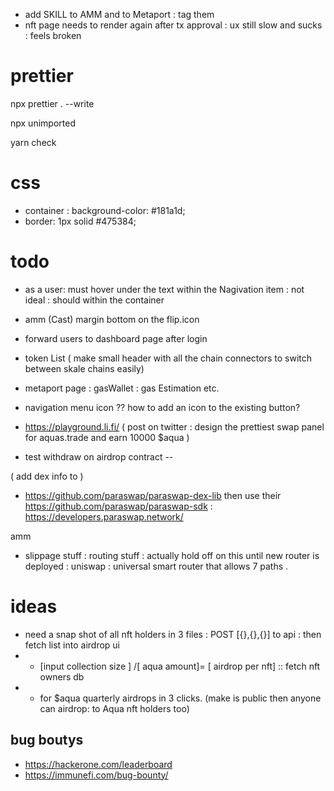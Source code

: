 - add SKILL to AMM and to Metaport : tag them
- nft page needs to render again after tx approval : ux still slow and sucks : feels broken

# prettier

npx prettier . --write

npx unimported

yarn check

# css

- container : background-color: #181a1d;
- border: 1px solid #475384;

# todo

- as a user: must hover under the text within the Nagivation item : not ideal : should within the container

- amm (Cast) margin bottom on the flip.icon

- forward users to dashboard page after login

- token List ( make small header with all the chain connectors to switch between skale chains easily)

- metaport page : gasWallet : gas Estimation etc.

- navigation menu icon ?? how to add an icon to the existing button?

- https://playground.li.fi/ ( post on twitter : design the prettiest swap panel for aquas.trade and earn 10000 $aqua )

- test withdraw on airdrop contract --

( add dex info to )

- https://github.com/paraswap/paraswap-dex-lib
  then use their https://github.com/paraswap/paraswap-sdk : https://developers.paraswap.network/

amm

- slippage stuff : routing stuff : actually hold off on this until new router is deployed : uniswap : universal smart router that allows 7 paths .

# ideas

- need a snap shot of all nft holders in 3 files : POST [{},{},{}] to api : then fetch list into airdrop ui
- - [input collection size ] /[ aqua amount]= [ airdrop per nft] :: fetch nft owners db
- - for $aqua quarterly airdrops in 3 clicks. (make is public then anyone can airdrop: to Aqua nft holders too)

## bug boutys

- https://hackerone.com/leaderboard
- https://immunefi.com/bug-bounty/
